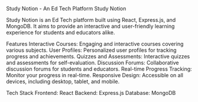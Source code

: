 Study Notion - An Ed Tech Platform
Study Notion

Study Notion is an Ed Tech platform built using React, Express.js, and MongoDB. It aims to provide an interactive and user-friendly learning experience for students and educators alike.


Features
Interactive Courses: Engaging and interactive courses covering various subjects.
User Profiles: Personalized user profiles for tracking progress and achievements.
Quizzes and Assessments: Interactive quizzes and assessments for self-evaluation.
Discussion Forums: Collaborative discussion forums for students and educators.
Real-time Progress Tracking: Monitor your progress in real-time.
Responsive Design: Accessible on all devices, including desktop, tablet, and mobile.




Tech Stack
Frontend: React
Backend: Express.js
Database: MongoDB

